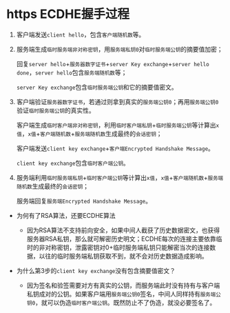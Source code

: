 # https ECDHE握手过程

1. 客户端发送`client hello`，包含`客户端随机数`等。

2. 服务端生成`临时服务端非对称密钥`，用`服务端私钥0`对`临时服务端公钥`的摘要值加密；

   回复`server hello`+`服务器数字证书`+`server Key exchange`+`server hello done`，`server hello`包含`服务端随机数`等；
   
   `server Key exchange`包含`临时服务端公钥`和它的摘要值密文。

3. 客户端验证`服务器数字证书`，若通过则拿到真实的`服务端公钥0`；再用`服务端公钥0`验证`临时服务端公钥`的真实性。
   
   客户端生成`临时客户端非对称密钥`，利用`临时客户端私钥`+`临时服务端公钥`等计算出`x值`，`x值`+`客户端随机数`+`服务端随机数`生成最终的`会话密钥`；
   
   客户端发送`client key exchange`+`客户端Encrypted Handshake Message`。

   `client key exchange`包含`临时客户端公钥`。

4. 服务端利用`临时服务端私钥`+`临时客户端公钥`等计算出`x值`，`x值`+`客户端随机数`+`服务端随机数`生成最终的`会话密钥`；

   服务端回复`服务端Encrypted Handshake Message`。

* 为何有了RSA算法，还要ECDHE算法
  * 因为RSA算法不支持前向安全，如果中间人截获了历史数据密文，也获得服务器RSA私钥，那么就可解密历史明文；ECDHE每次的连接主要依靠临时的非对称密钥，泄露密钥对0+临时服务端私钥只能解密当次的连接数据，以往的临时服务端私钥获取不到，就不会对历史数据造成影响。

* 为什么第3步的`client key exchange`没有包含摘要值密文？

  * 因为签名和验签需要对方有真实的公钥，而服务端此时没有持有与客户端私钥成对的公钥。如果客户端用`服务端公钥0`签名，中间人同样持有`服务端公钥0`，就可以伪造`临时客户端公钥`。既然防止不了伪造，就没必要签名了。
